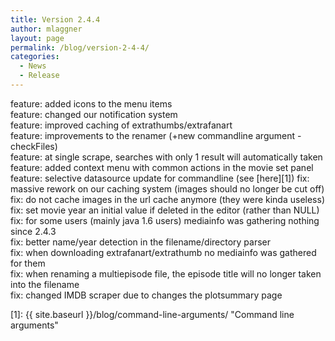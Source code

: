 ```yaml
---
title: Version 2.4.4
author: mlaggner
layout: page
permalink: /blog/version-2-4-4/
categories:
  - News
  - Release
---
```

feature: added icons to the menu items  
feature: changed our notification system  
feature: improved caching of extrathumbs/extrafanart  
feature: improvements to the renamer (+new commandline argument -checkFiles)  
feature: at single scrape, searches with only 1 result will automatically taken  
feature: added context menu with common actions in the movie set panel  
feature: selective datasource update for commandline (see [here][1])  <!--more-->
fix: massive rework on our caching system (images should no longer be cut off)  
fix: do not cache images in the url cache anymore (they were kinda useless)  
fix: set movie year an initial value if deleted in the editor (rather than NULL)  
fix: for some users (mainly java 1.6 users) mediainfo was gathering nothing since 2.4.3  
fix: better name/year detection in the filename/directory parser  
fix: when downloading extrafanart/extrathumb no mediainfo was gathered for them  
fix: when renaming a multiepisode file, the episode title will no longer taken into the filename  
fix: changed IMDB scraper due to changes the plotsummary page

 [1]: {{ site.baseurl }}/blog/command-line-arguments/ "Command line arguments"
